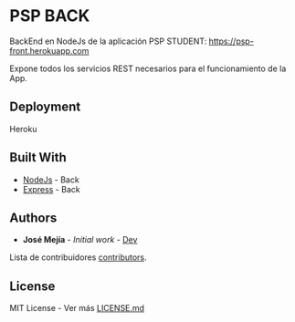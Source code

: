# PSP BACK

BackEnd en NodeJs de la aplicación PSP STUDENT: https://psp-front.herokuapp.com

Expone todos los servicios REST necesarios para el funcionamiento de la App.

## Deployment

Heroku

## Built With

* [NodeJs](https://nodejs.org/es/) - Back
* [Express](https://expressjs.com/es/) - Back

## Authors

* **José Mejía** - *Initial work* - [Dev](https://github.com/josmejia2401)

Lista de contribuidores [contributors](https://github.com/josmejia2401/psp-back/contributors).

## License

MIT License - Ver más [LICENSE.md](LICENSE.md)
